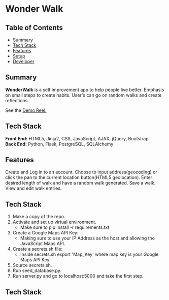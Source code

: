 # Wonder Walk

## Table of Contents

* [Summary](#summary)
* [Tech Stack](#tech-stack)
* [Features](#features)
* [Setup](#setup)
* [Developer](#developer)

## <a name="summary"></a>Summary
**WonderWalk** is a self improvement app to help people live better. Emphasis on small steps to create habits. User's can go on random walks and create reflections.

See the <a href="https://www.youtube.com/watch?v=nHU7M8jQVxk">Demo Reel.</a>

## <a name="tech-stack"></a>Tech Stack
__Front End:__ HTML5, Jinja2, CSS, JavaScript, AJAX, jQuery, Bootstrap<br/>
__Back End:__ Python, Flask, PostgreSQL, SQLAlchemy <br/>

## <a name="features"></a>Features

Create and Log in to an account.
Choose to input address(geocoding) or click the pan to the current location button(HTML5 geolocation). 
Enter desired length of walk and have a random walk generated.
Save a walk.
View and edit walk entries.

## <a name="set Up"></a>Tech Stack
1. Make a copy of the repo.
2. Activate and set up virtual environment. 
    - Make sure to pip install -r requirements.txt
3. Create a Google Maps API Key: 
    - Making sure to use your IP Address as the host and allowing the JavaScript Maps API.
3. Create a secrets.sh file:
    - Inside secrets.sh export 'Map_Key' where map key is your Google Maps API Key.
5. Source secrets.sh.
6. Run seed_database.py.
7. Run server.py and go to localhost:5000 and take the first step.
 

## <a name="Developer"></a>Tech Stack